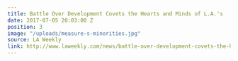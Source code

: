 ```yaml
---
title: Battle Over Development Covets the Hearts and Minds of L.A.'s
date: 2017-07-05 20:03:00 Z
position: 3
image: "/uploads/measure-s-minorities.jpg"
source: LA Weekly
link: http://www.laweekly.com/news/battle-over-development-covets-the-hearts-and-minds-of-las-minorities-7992660
---
```


